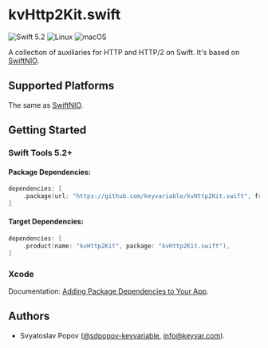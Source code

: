 # kvHttp2Kit.swift

![Swift 5.2](https://img.shields.io/badge/swift-5.2-green.svg)
![Linux](https://img.shields.io/badge/os-linux-green.svg)
![macOS](https://img.shields.io/badge/os-macOS-green.svg)

A collection of auxiliaries for HTTP and HTTP/2 on Swift. It's based on [SwiftNIO](https://github.com/apple/swift-nio).


## Supported Platforms

The same as [SwiftNIO](https://github.com/apple/swift-nio).


## Getting Started

### Swift Tools 5.2+

#### Package Dependencies:

```swift
dependencies: [
    .package(url: "https://github.com/keyvariable/kvHttp2Kit.swift", from: "0.2.0"),
]
```

#### Target Dependencies:

```swift
dependencies: [
    .product(name: "kvHttp2Kit", package: "kvHttp2Kit.swift"),
]
```

### Xcode

Documentation: [Adding Package Dependencies to Your App](https://developer.apple.com/documentation/xcode/adding_package_dependencies_to_your_app).


## Authors

- Svyatoslav Popov ([@sdpopov-keyvariable](https://github.com/sdpopov-keyvariable), [info@keyvar.com](mailto:info@keyvar.com)).
